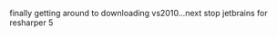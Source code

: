 <!--
id: 517835598
link: http://kevinisom.info/post/517835598/finally-getting-around-to-downloading-vs2010-next
slug: finally-getting-around-to-downloading-vs2010-next
date: Tue Apr 13 2010 20:24:36 GMT+1200 (NZST)
raw: {"blog_name":"kevinisom","id":517835598,"post_url":"http://kevinisom.info/post/517835598/finally-getting-around-to-downloading-vs2010-next","slug":"finally-getting-around-to-downloading-vs2010-next","type":"text","date":"2010-04-13 08:24:36 GMT","timestamp":1271147076,"state":"published","format":"html","reblog_key":"dJ7ERxWK","tags":[],"short_url":"http://tmblr.co/Zw68YyUtOjE","highlighted":[],"feed_item":"http://twitter.com/kev_nz/statuses/12090503054","from_feed_id":"650289","note_count":0,"title":null,"body":"<p>finally getting around to downloading vs2010&#8230;next stop jetbrains for resharper 5</p>"}
publish: 2010-04-013
tags: 
title: null
-->


finally getting around to downloading vs2010…next stop jetbrains for
resharper 5


